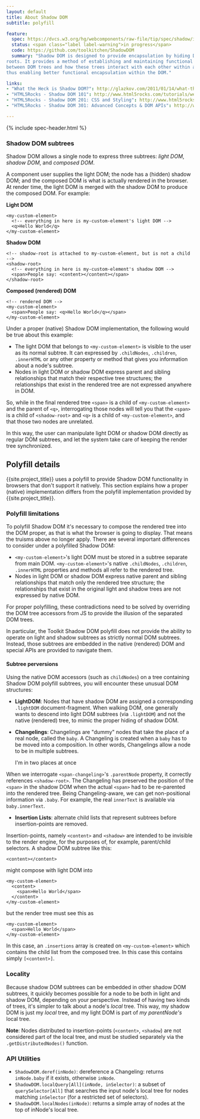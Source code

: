 ```yaml
---
layout: default
title: About Shadow DOM
subtitle: polyfill

feature:
  spec: https://dvcs.w3.org/hg/webcomponents/raw-file/tip/spec/shadow/index.html
  status: <span class="label label-warning">in progress</span>
  code: https://github.com/toolkitchen/ShadowDOM
  summary: "Shadow DOM is designed to provide encapsulation by hiding DOM subtrees under shadow
roots. It provides a method of establishing and maintaining functional boundaries
between DOM trees and how these trees interact with each other within a document,
thus enabling better functional encapsulation within the DOM."

links:
- "What the Heck is Shadow DOM?": http://glazkov.com/2011/01/14/what-the-heck-is-shadow-dom/
- "HTML5Rocks - Shadow DOM 101": http://www.html5rocks.com/tutorials/webcomponents/shadowdom/
- "HTML5Rocks - Shadow DOM 201: CSS and Styling": http://www.html5rocks.com/tutorials/webcomponents/shadowdom-201/
- "HTML5Rocks - Shadow DOM 301: Advanced Concepts & DOM APIs": http://www.html5rocks.com/tutorials/webcomponents/shadowdom-301/

---
```


{% include spec-header.html %}

### Shadow DOM subtrees

Shadow DOM allows a single node to express three subtrees: _light DOM_, _shadow DOM_, and _composed DOM_.

A component user supplies the light DOM; the node has a (hidden) shadow DOM; and the composed DOM is what is actually rendered in the browser. At render time, the light DOM is merged with the shadow DOM to produce the composed DOM. For example:

**Light DOM**

    <my-custom-element>
      <!-- everything in here is my-custom-element's light DOM -->
      <q>Hello World</q>
    </my-custom-element>

**Shadow DOM**

    <!-- shadow-root is attached to my-custom-element, but is not a child -->
    <shadow-root>
      <!-- everything in here is my-custom-element's shadow DOM -->
      <span>People say: <content></content></span>
    </shadow-root>

**Composed (rendered) DOM**

    <!-- rendered DOM -->
    <my-custom-element>
      <span>People say: <q>Hello World</q></span>
    </my-custom-element>

Under a proper (native) Shadow DOM implementation, the following would be true about this example:

* The light DOM that belongs to `<my-custom-element>` is visible to the user as its normal subtree. It can expressed by `.childNodes`, `.children`, `.innerHTML` or any other property or method that gives you information about a node's subtree.
* Nodes in light DOM or shadow DOM express parent and sibling relationships that match their respective tree structures; the relationships that exist in the rendered tree are not expressed anywhere in DOM.

So, while in the final rendered tree `<span>` is a child of `<my-custom-element>` and the parent of `<q>`, interrogating those nodes will tell you that the `<span>` is a child of `<shadow-root>` and `<q>` is a child of `<my-custom-element>`, and that those two nodes are unrelated.

In this way, the user can manipulate light DOM or shadow DOM directly as regular DOM subtrees, and let the system take care of keeping the render tree synchronized.

## Polyfill details

{{site.project_title}} uses a polyfill to provide Shadow DOM functionality in browsers that don't
support it natively. This section explains how a proper (native) implementation
differs from the polyfill implementation provided by {{site.project_title}}.

### Polyfill limitations

To polyfill Shadow DOM it's necessary to compose the rendered tree into the DOM proper, as that is what the browser is going to display. That means the truisms above no longer apply. There are several important differences to consider under a polyfilled Shadow DOM:

* `<my-custom-element>`'s light DOM must be stored in a subtree separate from main DOM. `<my-custom-element>`'s native `.childNodes`, `.children`, `.innerHTML` properties and methods all refer to the rendered tree.
* Nodes in light DOM or shadow DOM express native parent and sibling relationships that match only the rendered tree structure; the relationships that exist in the original light and shadow trees are not expressed by native DOM.

For proper polyfilling, these contradictions need to be solved by overriding the DOM tree accessors from JS to provide the illusion of the separated DOM trees.

In particular, the Toolkit Shadow DOM polyfill does not provide the ability to operate on light and shadow subtrees as strictly normal DOM subtrees. Instead, those subtrees are embedded in the native (rendered) DOM and special APIs are provided to navigate them.

#### Subtree perversions

Using the native DOM accessors (such as `childNodes`) on a tree containing Shadow DOM polyfill subtrees, you will encounter these unusual DOM structures:

* **LightDOM**: Nodes that have shadow DOM are assigned a corresponding `.lightDOM` document-fragment. When walking DOM, one generally wants to descend into light DOM subtrees (via `.lightDOM`) and not the native (rendered) tree, to mimic the proper hiding of shadow DOM.

* **Changelings**: Changelings are "dummy" nodes that take the place of a real node, called the `baby`. A Changeling is created when a `baby` has to be moved into a composition. In other words, Changelings allow a node to be in multiple subtrees. 

    <shadow-root>
      <span-changeling></span-changeling>
    </shadow-root>
    <my-custom-element><span>I'm in two places at once</span></my-custom-element>
    
When we interrogate `<span-changeling>`'s `.parentNode` property, it correctly references `<shadow-root>`. The Changeling has preserved the position of the `<span>` in the shadow DOM when the actual `<span>` had to be re-parented into the rendered tree. Being Changeling-aware, we can get non-positional information via `.baby`. For example, the real `innerText` is available via `baby.innerText`.

* **Insertion Lists**: alternate child lists that represent subtrees before insertion-points are removed. 

Insertion-points, namely `<content>` and `<shadow>` are intended to be invisible to the render engine, for the purposes of, for example, parent/child selectors. A shadow DOM subtree like this:

    <content></content>

might compose with light DOM into 

    <my-custom-element>
      <content>
        <span>Hello World</span>
      </content>
    </my-custom-element>

but the render tree must see this as

    <my-custom-element>
      <span>Hello World</span>
    </my-custom-element>

In this case, an `.insertions` array is created on `<my-custom-element>` which contains the child list from the composed tree. In this case this contains simply `[<content>]`.

### Locality

Because shadow DOM subtrees can be embedded in other shadow DOM subtrees, it quickly becomes possible for a node to be both in light and shadow DOM, depending on your perspective. Instead of having two kinds of trees, it's simpler to talk about a node's _local_ tree. This way, my shadow DOM is just my _local_ tree, and my light DOM is part of _my parentNode's_ local tree. 

<p class="alert">
<strong>Note</strong>: Nodes distributed to insertion-points (<code>&lt;content></code>, <code>&lt;shadow</code>) are not considered part of the local tree, and must be studied separately via the <code>.getDistributedNodes()</code> function.
</p>

### API Utilities

* `ShadowDOM.deref(inNode)`: dereference a Changeling: returns `inNode.baby` if it exists, otherwise `inNode`.
* `ShadowDOM.localQuery[All](inNode, inSelector)`: a subset of `querySelector[All]` that searches the input node's local tree for nodes matching `inSelector` (for a restricted set of selectors).
* `ShadowDOM.localNodes(inNode)`: returns a simple array of nodes at the top of inNode's local tree.
